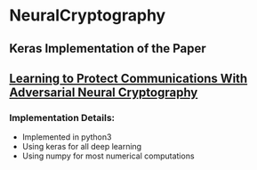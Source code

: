 # NeuralCryptography

## Keras Implementation of the Paper 
## [Learning to Protect Communications With Adversarial Neural Cryptography](https://arxiv.org/pdf/1610.06918.pdf)

### Implementation Details:
  * Implemented in python3
  * Using keras for all deep learning
  * Using numpy for most numerical computations
